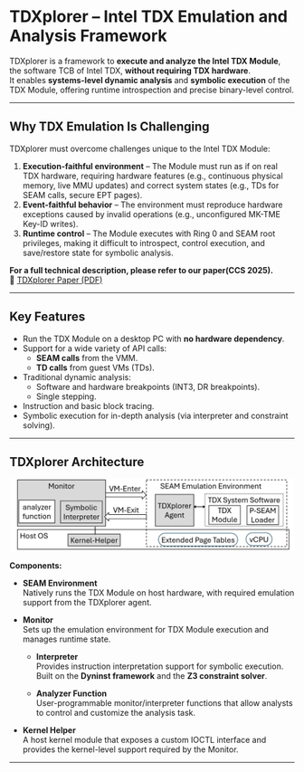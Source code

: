 # TDXplorer – Intel TDX Emulation and Analysis Framework

TDXplorer is a framework to **execute and analyze the Intel TDX Module**, the software TCB of Intel TDX, **without requiring TDX hardware**.  
It enables **systems-level dynamic analysis** and **symbolic execution** of the TDX Module, offering runtime introspection and precise binary-level control.

---

## Why TDX Emulation Is Challenging

TDXplorer must overcome challenges unique to the Intel TDX Module:

1. **Execution-faithful environment** – The Module must run as if on real TDX hardware, requiring hardware features (e.g., continuous physical memory, live MMU updates) and correct system states (e.g., TDs for SEAM calls, secure EPT pages).  
2. **Event-faithful behavior** – The environment must reproduce hardware exceptions caused by invalid operations (e.g., unconfigured MK-TME Key-ID writes).  
3. **Runtime control** – The Module executes with Ring 0 and SEAM root privileges, making it difficult to introspect, control execution, and save/restore state for symbolic analysis.  

**For a full technical description, please refer to our paper(CCS 2025).**  
📄 [TDXplorer Paper (PDF)](TDXplorer-ccs25.pdf)

---

## Key Features
- Run the TDX Module on a desktop PC with **no hardware dependency**.
- Support for a wide variety of API calls:
  - **SEAM calls** from the VMM.
  - **TD calls** from guest VMs (TDs).
- Traditional dynamic analysis:
  - Software and hardware breakpoints (INT3, DR breakpoints).
  - Single stepping.
- Instruction and basic block tracing.
- Symbolic execution for in-depth analysis (via interpreter and constraint solving).

---

## TDXplorer Architecture

![TDXplorer Architecture](tdxplorer-arch.png)

**Components:**
- **SEAM Environment**  
  Natively runs the TDX Module on host hardware, with required emulation support from the TDXplorer agent.  

- **Monitor**  
  Sets up the emulation environment for TDX Module execution and manages runtime state.  

    - **Interpreter**  
  Provides instruction interpretation support for symbolic execution. Built on the **Dyninst framework** and the **Z3 constraint solver**.  

    - **Analyzer Function**  
  User-programmable monitor/interpreter functions that allow analysts to control and customize the analysis task.  

- **Kernel Helper**  
  A host kernel module that exposes a custom IOCTL interface and provides the kernel-level support required by the Monitor.  

---


